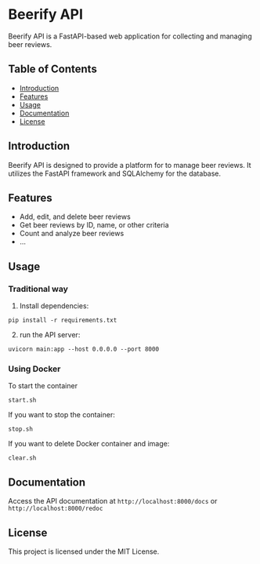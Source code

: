 # Beerify API

Beerify API is a FastAPI-based web application for collecting and managing beer reviews.

## Table of Contents
- [Introduction](#introduction)
- [Features](#features)
- [Usage](#usage)
- [Documentation](#endpoints)
- [License](#license)

## Introduction

Beerify API is designed to provide a platform for to manage beer reviews. It utilizes the FastAPI framework and SQLAlchemy for the database.

## Features

- Add, edit, and delete beer reviews
- Get beer reviews by ID, name, or other criteria
- Count and analyze beer reviews
- ...

## Usage

### Traditional way
1. Install dependencies:
```
pip install -r requirements.txt
```
2. run the API server:
```
uvicorn main:app --host 0.0.0.0 --port 8000
```

### Using Docker
To start the container
```
start.sh
```

If you want to stop the container:
```
stop.sh
```

If you want to delete Docker container and image:
```
clear.sh
```

## Documentation
Access the API documentation at `http://localhost:8000/docs` or `http://localhost:8000/redoc`

## License
This project is licensed under the MIT License.